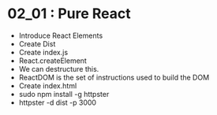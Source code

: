 02_01 : Pure React
=========

* Introduce React Elements
* Create Dist
* Create index.js
* React.createElement
* We can destructure this.
* ReactDOM is the set of instructions used to build the DOM
* Create index.html
* sudo npm install -g httpster
* httpster -d dist -p 3000

